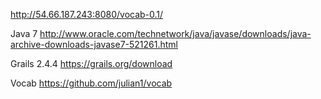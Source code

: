 
http://54.66.187.243:8080/vocab-0.1/

Java 7
http://www.oracle.com/technetwork/java/javase/downloads/java-archive-downloads-javase7-521261.html

Grails 2.4.4
https://grails.org/download

Vocab
https://github.com/julian1/vocab


